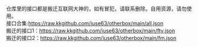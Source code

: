 仓库里的接口都是搬迁互联网大神的，如有冒犯，请联系删除。自用资源，请勿使用。<br>
接口合集:https://raw.kkgithub.com/iuse63/otherbox/main/all.json<br>
搬迁的接口1：https://raw.kkgithub.com/iuse63/otherbox/main/fty.json<br>
搬迁的接口2：https://raw.kkgithub.com/iuse63/otherbox/main/fm.json<br>


